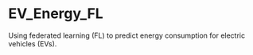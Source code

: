 # EV_Energy_FL
Using federated learning (FL) to predict energy consumption for electric vehicles (EVs).
